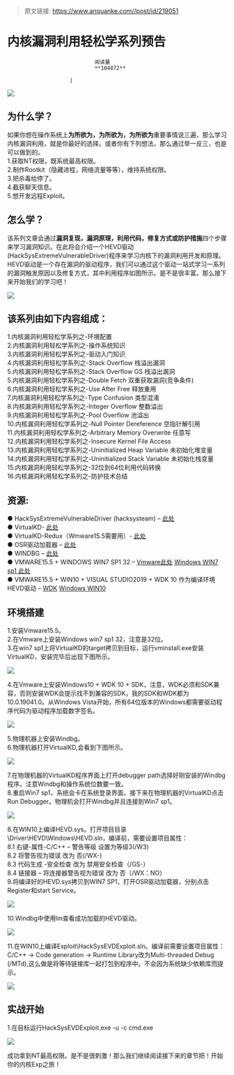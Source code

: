 > 原文链接: https://www.anquanke.com//post/id/219051 


# 内核漏洞利用轻松学系列预告


                                阅读量   
                                **104872**
                            
                        |
                        
                                                                                    



[![](https://p3.ssl.qhimg.com/t0169c184c7d1dde956.gif)](https://p3.ssl.qhimg.com/t0169c184c7d1dde956.gif)



## 为什么学？

如果你想在操作系统上**为所欲为，为所欲为，为所欲为**重要事情说三遍，那么学习内核漏洞利用，就是你最好的选择。或者你有下列想法，那么通过举一反三，也是可以做到的。<br>
1.获取NT权限，既系统最高权限。<br>
2.制作Rootkit（隐藏进程，网络流量等等），维持系统权限。<br>
3.把杀毒给停了。<br>
4.截获聊天信息。<br>
5.想开发远程Exploit。



## 怎么学？

该系列文章会通过**漏洞复现，漏洞原理，利用代码，修复方式或防护措施**四个步骤来学习漏洞知识。在此将会介绍一个HEVD驱动(HackSysExtremeVulnerableDriver)程序来学习内核下的漏洞利用开发和原理。HEVD驱动是一个存在漏洞的驱动程序，我们可以通过这个驱动一站式学习一系列的漏洞触发原因以及修复方式，其中利用程序如图所示。是不是很丰富。那么接下来开始我们的学习吧！

[![](https://p0.ssl.qhimg.com/t0103c1c1fe982427d1.png)](https://p0.ssl.qhimg.com/t0103c1c1fe982427d1.png)



## 该系列由如下内容组成：

1.内核漏洞利用轻松学系列之-环境配置<br>
2.内核漏洞利用轻松学系列之-操作系统知识<br>
3.内核漏洞利用轻松学系列之-驱动入门知识<br>
4.内核漏洞利用轻松学系列之-Stack Overflow 栈溢出漏洞<br>
5.内核漏洞利用轻松学系列之-Stack Overflow GS 栈溢出漏洞<br>
5.内核漏洞利用轻松学系列之-Double Fetch 双重获取漏洞(竞争条件)<br>
6.内核漏洞利用轻松学系列之-Use After Free 释放重用<br>
7.内核漏洞利用轻松学系列之-Type Confusion 类型混淆<br>
8.内核漏洞利用轻松学系列之-Integer Overflow 整数溢出<br>
9.内核漏洞利用轻松学系列之-Pool Overflow 池溢出<br>
10.内核漏洞利用轻松学系列之-Null Pointer Dereference 空指针解引用<br>
11.内核漏洞利用轻松学系列之-Arbitrary Memory Overwrite 任意写<br>
12.内核漏洞利用轻松学系列之-Insecure Kernel File Access<br>
13.内核漏洞利用轻松学系列之-Uninitialized Heap Variable 未初始化堆变量<br>
14.内核漏洞利用轻松学系列之-Uninitialized Stack Variable 未初始化栈变量<br>
15.内核漏洞利用轻松学系列之-32位到64位利用代码转换<br>
16.内核漏洞利用轻松学系列之-防护技术总结



## 资源:

● HackSysExtremeVulnerableDriver (hacksysteam) – [此处](https://github.com/hacksysteam/HackSysExtremeVulnerableDriver)<br>
● VirtualKD- [此处](http://virtualkd.sysprogs.org/)<br>
● VirtualKD-Redux（Wmware15.5需要用）- [此处](https://github.com/4d61726b/VirtualKD-Redux)<br>
● OSR驱动加载器 – [此处](https://www.osronline.com/article.cfm?article=157)<br>
● WINDBG – [此处](https://down.52pojie.cn/Tools/Disassemblers/%22%E6%AD%A4%E5%A4%84%22)<br>
● VMWARE15.5 + WINDOWS WIN7 SP1 32 – [Vmware此处](https://www.vmware.com/go/downloadworkstation-cn) [Windows WIN7 sp1 此处](https://msdn.itellyou.cn/)<br>
● VMWARE15.5 + WIN10 + VISUAL STUDIO2019 + WDK 10 作为编译环境HEVD驱动 – [WDK](https://www.vmware.com/go/downloadworkstation-cn) [Windows WIN10](https://msdn.itellyou.cn/)



## 环境搭建

1.安装Vmware15.5。<br>
2.在Vmware上安装Windows win7 sp1 32，注意是32位。<br>
3.在win7 sp1上将VirtualKD的target拷贝到目标，运行vminstall.exe安装VirtualKD，安装完毕后出现下图所示。

[![](https://p0.ssl.qhimg.com/t01204cff2c0b2ed530.png)](https://p0.ssl.qhimg.com/t01204cff2c0b2ed530.png)

4.在Vmware上安装Windows10 + WDK 10 + SDK，注意，WDK必须和SDK兼容，否则安装WDK会提示找不到兼容的SDK，我的SDK和WDK都为10.0.19041.0。从Windows Vista开始，所有64位版本的Windows都需要驱动程序代码为驱动程序加载数字签名。

[![](https://p0.ssl.qhimg.com/t01695dac8d4f0f2af8.png)](https://p0.ssl.qhimg.com/t01695dac8d4f0f2af8.png)

5.物理机器上安装Windbg。<br>
6.物理机器打开VirtualKD,会看到下图所示。

[![](https://p2.ssl.qhimg.com/t015edd691ad8f52371.png)](https://p2.ssl.qhimg.com/t015edd691ad8f52371.png)

7.在物理机器的VirtualKD程序界面上打开debugger path选择好刚安装的Windbg程序。注意Windbg和操作系统位数要一致。<br>
8.重启Win7 sp1，系统会卡在系统登录界面，接下来在物理机器的VirtualKD点击Run Debugger。物理机会打开Windbg并且连接到Win7 sp1。

[![](https://p3.ssl.qhimg.com/t01a8f1b7a5b545d1b4.png)](https://p3.ssl.qhimg.com/t01a8f1b7a5b545d1b4.png)

8.在WIN10上编译HEVD.sys。打开项目目录\Driver\HEVD\Windows\HEVD.sln，编译前，需要设置项目属性：<br>
8.1 右键-属性-C/C++ – 警告等级 设置为等级3(/W3)<br>
8.2 将警告视为错误 改为 否(/WX-)<br>
8.3 代码生成 -安全检查 改为 禁用安全检查（/GS-）<br>
8.4 链接器 – 将连接器警告视为错误 改为 否（/WX：NO）<br>
9.将编译好的HEVD.sys拷贝到WIN7 SP1，打开OSR驱动加载器，分别点击Register和start Service。

[![](https://p3.ssl.qhimg.com/t010d8b235a9c647dc6.png)](https://p3.ssl.qhimg.com/t010d8b235a9c647dc6.png)

10.Windbg中使用lm查看成功加载的HEVD驱动。

[![](https://p5.ssl.qhimg.com/t015baa80eaa3b2ebbc.png)](https://p5.ssl.qhimg.com/t015baa80eaa3b2ebbc.png)

11.在WIN10上编译Exploit\HackSysEVDExploit.sln。编译前需要设置项目属性：C/C++ -&gt; Code generation -&gt; Runtime Library改为Multi-threaded Debug (/MTd),这么做是将等待链接库一起打包到程序中。不会因为系统缺少依赖库而提示。

[![](https://p2.ssl.qhimg.com/t01925f6af06d8a538d.png)](https://p2.ssl.qhimg.com/t01925f6af06d8a538d.png)



## 实战开始

1.在目标运行HackSysEVDExploit.exe -u -c cmd.exe

[![](https://p4.ssl.qhimg.com/t01a83b946e5e51dc90.png)](https://p4.ssl.qhimg.com/t01a83b946e5e51dc90.png)

成功拿到NT最高权限。是不是很刺激！那么我们继续阅读接下来的章节把！开始你的内核Exp之旅！
